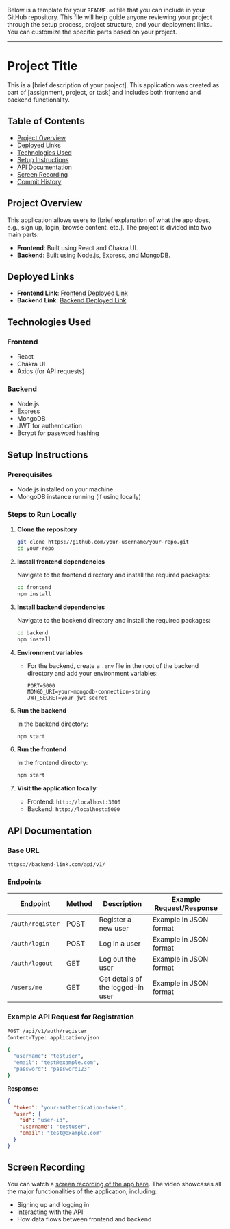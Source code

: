 Below is a template for your `README.md` file that you can include in your GitHub repository. This file will help guide anyone reviewing your project through the setup process, project structure, and your deployment links. You can customize the specific parts based on your project.

---

# Project Title

This is a [brief description of your project]. This application was created as part of [assignment, project, or task] and includes both frontend and backend functionality.

## Table of Contents

- [Project Overview](#project-overview)
- [Deployed Links](#deployed-links)
- [Technologies Used](#technologies-used)
- [Setup Instructions](#setup-instructions)
- [API Documentation](#api-documentation)
- [Screen Recording](#screen-recording)
- [Commit History](#commit-history)

## Project Overview

This application allows users to [brief explanation of what the app does, e.g., sign up, login, browse content, etc.]. The project is divided into two main parts:

- **Frontend**: Built using React and Chakra UI.
- **Backend**: Built using Node.js, Express, and MongoDB.

## Deployed Links

- **Frontend Link**: [Frontend Deployed Link](https://frontend-link.com)  
- **Backend Link**: [Backend Deployed Link](https://backend-link.com)

## Technologies Used

### Frontend

- React
- Chakra UI
- Axios (for API requests)

### Backend

- Node.js
- Express
- MongoDB
- JWT for authentication
- Bcrypt for password hashing

## Setup Instructions

### Prerequisites

- Node.js installed on your machine
- MongoDB instance running (if using locally)

### Steps to Run Locally

1. **Clone the repository**

   ```bash
   git clone https://github.com/your-username/your-repo.git
   cd your-repo
   ```

2. **Install frontend dependencies**

   Navigate to the frontend directory and install the required packages:

   ```bash
   cd frontend
   npm install
   ```

3. **Install backend dependencies**

   Navigate to the backend directory and install the required packages:

   ```bash
   cd backend
   npm install
   ```

4. **Environment variables**

   - For the backend, create a `.env` file in the root of the backend directory and add your environment variables:

     ```
     PORT=5000
     MONGO_URI=your-mongodb-connection-string
     JWT_SECRET=your-jwt-secret
     ```

5. **Run the backend**

   In the backend directory:

   ```bash
   npm start
   ```

6. **Run the frontend**

   In the frontend directory:

   ```bash
   npm start
   ```

7. **Visit the application locally**

   - Frontend: `http://localhost:3000`
   - Backend: `http://localhost:5000`

## API Documentation

### Base URL

`https://backend-link.com/api/v1/`

### Endpoints

| Endpoint          | Method | Description                        | Example Request/Response |
| ----------------- | ------ | ---------------------------------- | ------------------------ |
| `/auth/register`  | POST   | Register a new user                | Example in JSON format    |
| `/auth/login`     | POST   | Log in a user                      | Example in JSON format    |
| `/auth/logout`    | GET    | Log out the user                   | Example in JSON format    |
| `/users/me`       | GET    | Get details of the logged-in user  | Example in JSON format    |

### Example API Request for Registration

```bash
POST /api/v1/auth/register
Content-Type: application/json

{
  "username": "testuser",
  "email": "test@example.com",
  "password": "password123"
}
```

**Response:**

```json
{
  "token": "your-authentication-token",
  "user": {
    "id": "user-id",
    "username": "testuser",
    "email": "test@example.com"
  }
}
```

## Screen Recording

You can watch a [screen recording of the app here](https://screen-recording-link.com). The video showcases all the major functionalities of the application, including:

- Signing up and logging in
- Interacting with the API
- How data flows between frontend and backend



